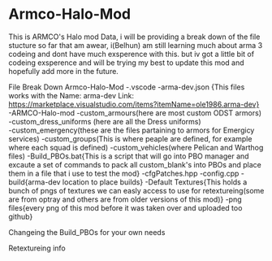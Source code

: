 # Armco-Halo-Mod
This is ARMCO's Halo mod Data, i will be providing a break down of the file stucture so far that am awear, i(Belhun) am still learning much about arma 3 codeing and dont have much exsperence with this. but iv got a little bit of codeing exsperence and will be trying my best to update this mod and hopefully add more in the future.


File Break Down
Armco-Halo-Mod
  -.vscode
    -arma-dev.json {This files works with the Name: arma-dev Link: https://marketplace.visualstudio.com/items?itemName=ole1986.arma-dev}
  -ARMCO-Halo-mod
    -custom_armours(here are most custom ODST armors)
    -custom_dress_uniforms (here are all the Dress uniforms)   
    -custom_emergency(these are the files partaining to armors for Emergicy services)
    -custom_groups(This is where peaple are defined, for example where each squad is defined)
    -custom_vehicles(where Pelican and Warthog files)
    -Build_PBOs.bat{This is a script that will go into PBO manager and excaute a set of commands to pack all custom_blank's into PBOs and place them in a file that i use to test the mod}
    -cfgPatches.hpp
    -config.cpp
  -build{arma-dev location to place builds}
  -Default Textures{This holds a bunch of pngs of textures we can easly access to use for retextureing(some are from optray and others are from older versions of this mod)}
  -png files{every png of this mod before it was taken over and uploaded too github}
  

Changeing the Build_PBOs for your own needs


Retextureing info




